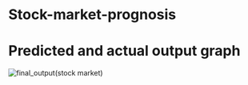 # Stock-market-prognosis
# Predicted and actual output graph
![final_output(stock market)](https://github.com/harsh-123art/Stock-market-prognosis/assets/90788273/e7fe1f23-915f-4fb1-a2c4-c7052daee37e)
